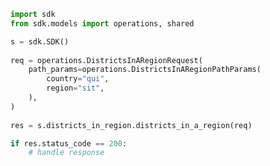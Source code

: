 <!-- Start SDK Example Usage -->
```python
import sdk
from sdk.models import operations, shared

s = sdk.SDK()
    
req = operations.DistrictsInARegionRequest(
    path_params=operations.DistrictsInARegionPathParams(
        country="qui",
        region="sit",
    ),
)
    
res = s.districts_in_region.districts_in_a_region(req)

if res.status_code == 200:
    # handle response
```
<!-- End SDK Example Usage -->